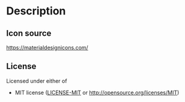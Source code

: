 # Description

## Icon source
https://materialdesignicons.com/


## License

Licensed under either of

* MIT license ([LICENSE-MIT](LICENSE-MIT) or http://opensource.org/licenses/MIT)

